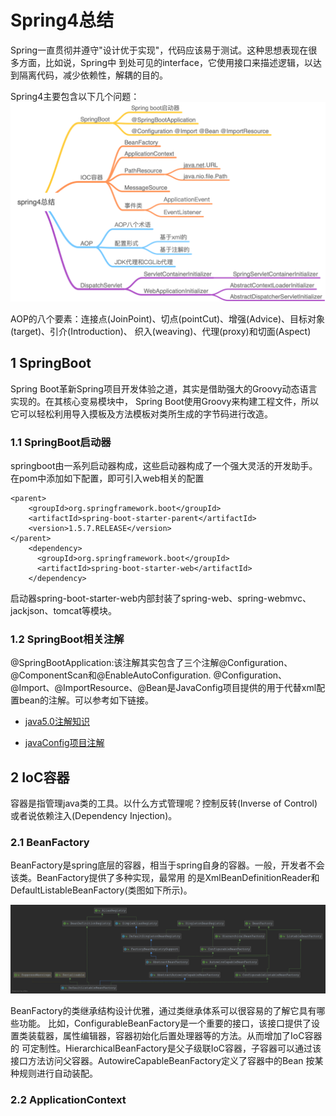 # Spring4总结
Spring一直贯彻并遵守"设计优于实现"，代码应该易于测试。这种思想表现在很多方面，比如说，Spring中
到处可见的interface，它使用接口来描述逻辑，以达到隔离代码，减少依赖性，解耦的目的。

Spring4主要包含以下几个问题：
![spring4总结](spring4总结.png)

AOP的八个要素：连接点(JoinPoint)、切点(pointCut)、增强(Advice)、目标对象(target)、引介(Introduction)、
织入(weaving)、代理(proxy)和切面(Aspect)

## 1 SpringBoot

Spring Boot革新Spring项目开发体验之道，其实是借助强大的Groovy动态语言实现的。在其核心变易模块中，
Spring Boot使用Groovy来构建工程文件，所以它可以轻松利用导入摸板及方法模板对类所生成的字节码进行改造。

### 1.1 SpringBoot启动器
 
springboot由一系列启动器构成，这些启动器构成了一个强大灵活的开发助手。
在pom中添加如下配置，即可引入web相关的配置

```
<parent>
    <groupId>org.springframework.boot</groupId>
    <artifactId>spring-boot-starter-parent</artifactId>
    <version>1.5.7.RELEASE</version>
</parent>
    <dependency>
      <groupId>org.springframework.boot</groupId>
      <artifactId>spring-boot-starter-web</artifactId>
    </dependency>
```

启动器spring-boot-starter-web内部封装了spring-web、spring-webmvc、jackjson、tomcat等模块。

### 1.2 SpringBoot相关注解

@SpringBootApplication:该注解其实包含了三个注解@Configuration、@ComponentScan和@EnableAutoConfiguration.
@Configuration、@Import、@ImportResource、@Bean是JavaConfig项目提供的用于代替xml配置bean的注解。可以参考如下链接。

- [java5.0注解知识](./src/main/java/com/smart/aspectj/anno/readme.md)

- [javaConfig项目注解](./src/main/java/com/smart/conf/readme.md)

## 2 IoC容器

容器是指管理java类的工具。以什么方式管理呢？控制反转(Inverse of Control)或者说依赖注入(Dependency Injection)。

### 2.1 BeanFactory

BeanFactory是spring底层的容器，相当于spring自身的容器。一般，开发者不会该类。BeanFactory提供了多种实现，最常用
的是XmlBeanDefinitionReader和DefaultListableBeanFactory(类图如下所示)。

![DefaultListableBeanFactory类图](DefaultListableBeanFactory.png)

BeanFactory的类继承结构设计优雅，通过类继承体系可以很容易的了解它具有哪些功能。
比如，ConfigurableBeanFactory是一个重要的接口，该接口提供了设置类装载器，属性编辑器，容器初始化后置处理器等的方法。从而增加了IoC容器的
可定制性。HierarchicalBeanFactory是父子级联IoC容器，子容器可以通过该接口方法访问父容器。AutowireCapableBeanFactory定义了容器中的Bean
按某种规则进行自动装配。

### 2.2 ApplicationContext